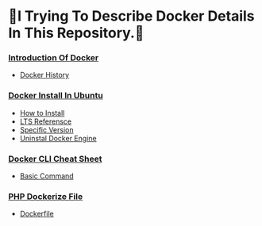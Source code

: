 # 🚀I Trying To Describe Docker Details In This Repository.🚀

### <a target="_blank" href="1_introduction-docker.md">Introduction Of Docker</a>
- <a target="_blank" href="1_introduction-docker.md#docker-history"> Docker History</a>

### <a target="_blank" href="docker_install_ubuntu.md">Docker Install In Ubuntu</a>
- <a target="_blank" href="docker_install_ubuntu.md#🚀how-to-install-and-use-docker-on-ubuntu-2204🚀"> How to Install</a>
- <a target="_blank" href="docker_install_ubuntu.md#install-docker-engine-on-ubuntu-2204lts-reference"> LTS Referensce</a>
- <a target="_blank" href="docker_install_ubuntu.md#specific-version"> Specific Version</a>
- <a target="_blank" href="docker_install_ubuntu.md#uninstall-docker-engine"> Uninstal Docker Engine</a>

### <a target="_blank" href="docker-cli-cheat-sheet.md">Docker CLI Cheat Sheet</a>
- <a target="_blank" href="docker-cli-cheat-sheet.md#lets-try-some-basic-command"> Basic Command</a>

### <a target="_blank" href="php-dockerize.md">PHP Dockerize File</a>
- <a target="_blank" href="php-dockerize.md#dockerfile-and-indexphp-are-in-the-same-directory-you-can-simply-use"> Dockerfile </a>